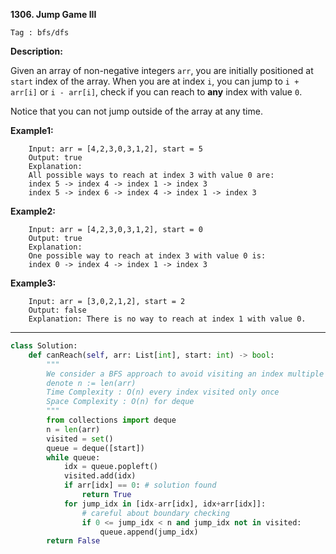 **1306. Jump Game III**

```Tag : bfs/dfs```

**Description:**

Given an array of non-negative integers ```arr```, you are initially positioned at ```start``` index of the array. When you are at index ```i```, you can jump to ```i + arr[i]``` or ```i - arr[i]```, check if you can reach to **any** index with value ```0```.

Notice that you can not jump outside of the array at any time.

**Example1:**

		Input: arr = [4,2,3,0,3,1,2], start = 5
		Output: true
		Explanation: 
		All possible ways to reach at index 3 with value 0 are: 
		index 5 -> index 4 -> index 1 -> index 3 
		index 5 -> index 6 -> index 4 -> index 1 -> index 3 

**Example2:**

		Input: arr = [4,2,3,0,3,1,2], start = 0
		Output: true 
		Explanation: 
		One possible way to reach at index 3 with value 0 is: 
		index 0 -> index 4 -> index 1 -> index 3

**Example3:**
		
		Input: arr = [3,0,2,1,2], start = 2
		Output: false
		Explanation: There is no way to reach at index 1 with value 0.

-----------

```python
class Solution:
    def canReach(self, arr: List[int], start: int) -> bool:
        """
        We consider a BFS approach to avoid visiting an index multiple times
        denote n := len(arr)
        Time Complexity : O(n) every index visited only once
        Space Complexity : O(n) for deque
        """
        from collections import deque
        n = len(arr)
        visited = set()
        queue = deque([start])
        while queue:
            idx = queue.popleft()
            visited.add(idx)
            if arr[idx] == 0: # solution found
                return True
            for jump_idx in [idx-arr[idx], idx+arr[idx]]:
                # careful about boundary checking
                if 0 <= jump_idx < n and jump_idx not in visited:
                    queue.append(jump_idx)
        return False
```

